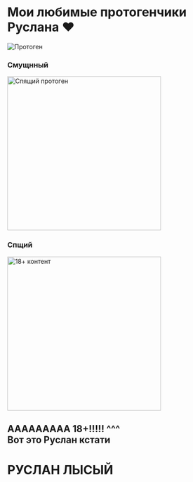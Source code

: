 <!doctype html>
<html lang="ru">
<head>
  <meta charset="UTF-8">
  <meta name="viewport" content="width=device-width, initial-scale=1.0">
  <title>Любимые протогенчики Руслана</title>
  <link rel="stylesheet" href="style.css">
</head>
<body>
  <h1>Мои любимые протогенчики Руслана ❤️</h1>
  
  <img src="https://cdn.cdnstep.com/G2Nwx6UmXUcg6wcnTMcz/cover-1.thumb256.png" alt="Протоген">
  <h3>Смущнный</h3>
  
  <img src="https://i.pinimg.com/originals/38/5c/a1/385ca160dacac1bfa59f48de302feb8d.jpg" width="350" height="350" alt="Спящий протоген">
  <h3>Спщий</h3>
  
  <img src="https://encrypted-tbn0.gstatic.com/images?q=tbn:ANd9GcSvbU-8_jMJSO8jIXX0VX8Teo70bATJEYdX9g&s" width="350" height="350" alt="18+ контент">
  <h2>ААААААААА 18+!!!!! ^^^<br>Вот это Руслан кстати</h2>
  
  <h1>РУСЛАН ЛЫСЫЙ</h1>

  <script src="script.js"></script>
</body>
</html>